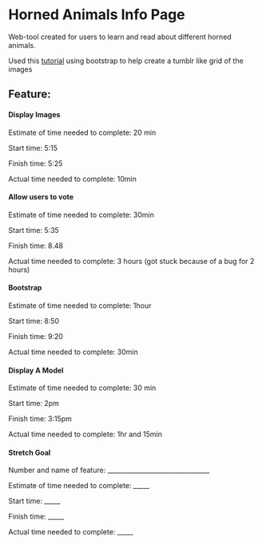 # Horned Animals Info Page
Web-tool created for users to learn and read about different horned animals. 

Used this [tutorial](https://www.codeply.com/go/bp/118335) using bootstrap to help create a tumblr like grid of the images

## Feature:
#### Display Images

Estimate of time needed to complete: 20 min

Start time: 5:15

Finish time: 5:25

Actual time needed to complete: 10min
#### Allow users to vote

Estimate of time needed to complete: 30min

Start time: 5:35

Finish time: 8.48

Actual time needed to complete: 3 hours (got stuck because of a bug for 2 hours)
#### Bootstrap

Estimate of time needed to complete: 1hour

Start time: 8:50

Finish time: 9:20

Actual time needed to complete: 30min
#### Display A Model

Estimate of time needed to complete: 30 min

Start time: 2pm

Finish time: 3:15pm

Actual time needed to complete: 1hr and 15min
#### Stretch Goal
Number and name of feature: ________________________________

Estimate of time needed to complete: _____

Start time: _____

Finish time: _____

Actual time needed to complete: _____

